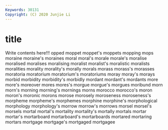 ```yaml
---
Keywords: 30131
Copyright: (C) 2020 Junjie Li
---
```


# title

Write contents here!!!
opped 
moppet 
moppet's 
moppets 
mopping 
mops 
moraine 
moraine's 
moraines
moral 
moral's 
morale 
morale's 
moralise 
moralised 
moralises 
moralising 
moralist 
moralist's
moralistic 
moralists 
moralities 
morality 
morality's 
morally 
morals 
morass 
morass's 
morasses
moratoria 
moratorium 
moratorium's 
moratoriums 
moray 
moray's 
morays 
morbid 
morbidity 
morbidity's
morbidly 
mordant 
mordant's 
mordants 
more 
more's 
moreover 
mores 
mores's 
morgue
morgue's 
morgues 
moribund 
morn 
morn's 
morning 
morning's 
mornings 
morns 
morocco
morocco's 
moron 
moron's 
moronic 
morons 
morose 
morosely 
moroseness 
moroseness's 
morpheme
morpheme's 
morphemes 
morphine 
morphine's 
morphological 
morphology 
morphology's 
morrow 
morrow's 
morrows
morsel 
morsel's 
morsels 
mortal 
mortal's 
mortality 
mortality's 
mortally 
mortals 
mortar
mortar's 
mortarboard 
mortarboard's 
mortarboards 
mortared 
mortaring 
mortars 
mortgage 
mortgage's 
mortgaged
mortgagee 
